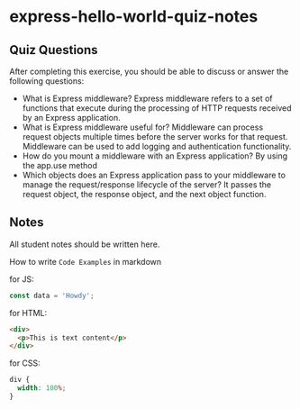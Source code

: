 # express-hello-world-quiz-notes

## Quiz Questions

After completing this exercise, you should be able to discuss or answer the following questions:

- What is Express middleware?
  Express middleware refers to a set of functions that execute during the processing of HTTP requests received by an Express application.
- What is Express middleware useful for?
  Middleware can process request objects multiple times before the server works for that request. Middleware can be used to add logging and authentication functionality.
- How do you mount a middleware with an Express application?
  By using the app.use method
- Which objects does an Express application pass to your middleware to manage the request/response lifecycle of the server?
  It passes the request object, the response object, and the next object function.

## Notes

All student notes should be written here.

How to write `Code Examples` in markdown

for JS:

```javascript
const data = 'Howdy';
```

for HTML:

```html
<div>
  <p>This is text content</p>
</div>
```

for CSS:

```css
div {
  width: 100%;
}
```

